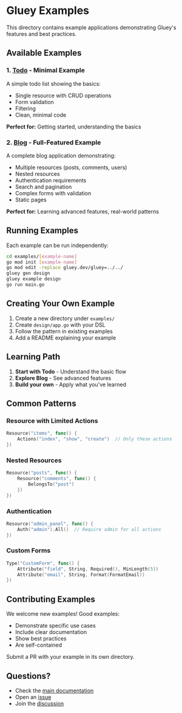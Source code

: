 # Gluey Examples

This directory contains example applications demonstrating Gluey's features and best practices.

## Available Examples

### 1. [Todo](./todo) - Minimal Example
A simple todo list showing the basics:
- Single resource with CRUD operations
- Form validation
- Filtering
- Clean, minimal code

**Perfect for:** Getting started, understanding the basics

### 2. [Blog](./blog) - Full-Featured Example  
A complete blog application demonstrating:
- Multiple resources (posts, comments, users)
- Nested resources
- Authentication requirements
- Search and pagination
- Complex forms with validation
- Static pages

**Perfect for:** Learning advanced features, real-world patterns

## Running Examples

Each example can be run independently:

```bash
cd examples/[example-name]
go mod init [example-name]
go mod edit -replace gluey.dev/gluey=../../
gluey gen design
gluey example design
go run main.go
```

## Creating Your Own Example

1. Create a new directory under `examples/`
2. Create `design/app.go` with your DSL
3. Follow the pattern in existing examples
4. Add a README explaining your example

## Learning Path

1. **Start with Todo** - Understand the basic flow
2. **Explore Blog** - See advanced features
3. **Build your own** - Apply what you've learned

## Common Patterns

### Resource with Limited Actions
```go
Resource("items", func() {
    Actions("index", "show", "create")  // Only these actions
})
```

### Nested Resources
```go
Resource("posts", func() {
    Resource("comments", func() {
        BelongsTo("post")
    })
})
```

### Authentication
```go
Resource("admin_panel", func() {
    Auth("admin").All()  // Require admin for all actions
})
```

### Custom Forms
```go
Type("CustomForm", func() {
    Attribute("field", String, Required(), MinLength(5))
    Attribute("email", String, Format(FormatEmail))
})
```

## Contributing Examples

We welcome new examples! Good examples:
- Demonstrate specific use cases
- Include clear documentation
- Show best practices
- Are self-contained

Submit a PR with your example in its own directory.

## Questions?

- Check the [main documentation](../docs/)
- Open an [issue](https://github.com/gobijan/gluey/issues)
- Join the [discussion](https://github.com/gobijan/gluey/discussions)
